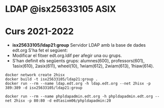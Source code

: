 # LDAP @isx25633105 ASIX
# Curs 2021-2022

* **isx25633105/ldap21:group** Servidor LDAP amb la base de dades edt.org
 S'ha fet el següent:
 * Modificar el fitxer edt.org.ldif per afegir una ou grups.
 * S'han definit els següents grups:
   alumnes(600), professors(601), 1asix(610), 2asix(611), wheel(10),
   1wiam(612), 2wiam(613), 1hiaw(614).
```
docker network create 2hisx
docker build -t isx25633105/ldap21:group .
docker run --rm --name ldap.edt.org -h ldap.edt.org --net 2hisx -p 389:389 -d isx25633105/ldap21:group 

docker run --rm --name phpldapadmin.edt.org -h phpldapadmin.edt.org --net 2hisx -p 80:80 -d edtasixm06/phpldapadmin:20
```
 

